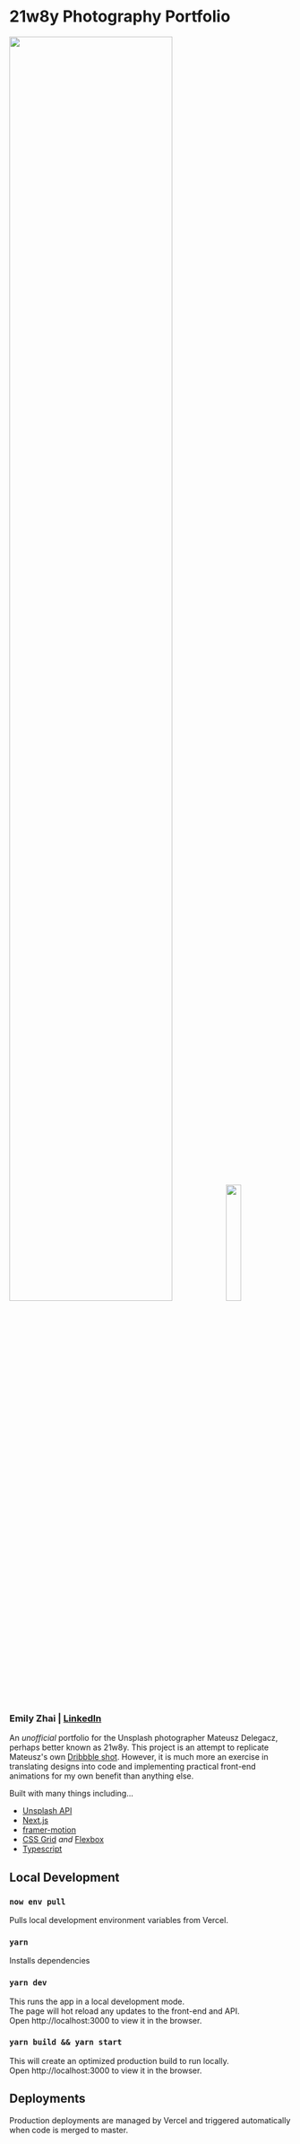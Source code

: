 # 21w8y Photography Portfolio
<img src="https://github.com/ezhai24/21w8y/assets/15952697/769d876a-4fa5-444c-8e26-8a6088ccab89" width="76%" /> <img src="https://github.com/ezhai24/21w8y/assets/15952697/dfef5f66-0a09-4b05-b4d1-def14e5287df" width="23%" />
### Emily Zhai | [LinkedIn](https://www.linkedin.com/in/emily-zhai-b7b32a103/)
An *unofficial* portfolio for the Unsplash photographer Mateusz Delegacz, perhaps better known as 21w8y. This project is an attempt to replicate Mateusz's own [Dribbble shot](https://dribbble.com/shots/6868117-21W8Y-Interaction). However, it is much more an exercise in translating designs into code and implementing practical front-end animations for my own benefit than anything else.

Built with many things including...
- [Unsplash API](https://unsplash.com/developers)
- [Next.js](https://nextjs.org/)
- [framer-motion](https://www.framer.com/motion/)
- [CSS Grid](https://developer.mozilla.org/en-US/docs/Web/CSS/CSS_grid_layout) *and* [Flexbox](https://developer.mozilla.org/en-US/docs/Web/CSS/CSS_flexible_box_layout/Basic_concepts_of_flexbox)
- [Typescript](https://www.typescriptlang.org/)

## Local Development
### `now env pull`
Pulls local development environment variables from Vercel.

### `yarn`
Installs dependencies

### `yarn dev`
This runs the app in a local development mode.  
The page will hot reload any updates to the front-end and API.  
Open http://localhost:3000 to view it in the browser.

### `yarn build && yarn start`
This will create an optimized production build to run locally.  
Open http://localhost:3000 to view it in the browser.

## Deployments
Production deployments are managed by Vercel and triggered automatically when code is merged to master.
